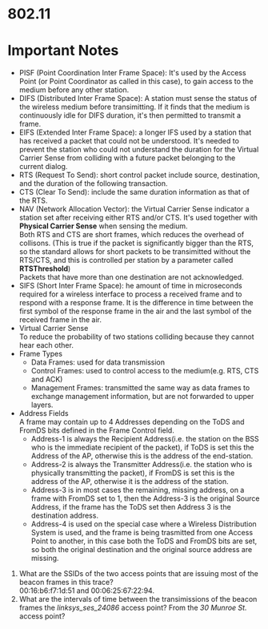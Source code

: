 # 802.11  
# Important Notes 
* PISF (Point Coordination Inter Frame Space): It's used by the Access Point (or Point Coordinator as called in this case), to gain access to the medium before any other station.  
* DIFS (Distributed Inter Frame Space): A station must sense the status of the wireless medium before transimitting. If it finds that the medium is continuously idle for DIFS duration, it's then permitted to transmit a frame.  
* EIFS (Extended Inter Frame Space): a longer IFS used by a station that has received a packet that could not be understood. It's needed to prevent the station who could not understand the duration for the Virtual Carrier Sense from colliding with a future packet belonging to the current dialog.  
* RTS (Request To Send): short control packet include source, destination, and the duration of the following transaction.  
* CTS (Clear To Send): include the same duration information as that of the RTS.  
* NAV (Network Allocation Vector): the Virtual Carrier Sense indicator a station set after receiving either RTS and/or CTS. It's used together with **Physical Carrier Sense** when sensing the medium.  
Both RTS and CTS are short frames, which reduces the overhead of collisons. (This is true if the packet is significantly bigger than the RTS, so the standard allows for short packets to be transimitted without the RTS/CTS, and this is controlled per station by a parameter called **RTSThreshold**)  
Packets that have more than one destination are not acknowledged.  
* SIFS (Short Inter Frame Space): he amount of time in microseconds required for a wireless interface to process a received frame and to respond with a response frame. It is the difference in time between the first symbol of the response frame in the air and the last symbol of the received frame in the air.  
* Virtual Carrier Sense  
To reduce the probability of two stations colliding because they cannot hear each other.  
* Frame Types  
	* Data Frames: used for data transmission  
	* Control Frames: used to control access to the medium(e.g. RTS, CTS and ACK)  
	* Management Frames: transmitted the same way as data frames to exchange management information, but are not forwarded to upper layers.  
* Address Fields  
A frame may contain up to 4 Addresses depending on the ToDS and FromDS bits defined in the Frame Control field.  
	* Address-1 is always the Recipient Address(i.e. the station on the BSS who is the immediate recipient of the packet), if ToDS is set this the Address of the AP, otherwise this is the address of the end-station.  
	* Address-2 is always the Transmitter Address(i.e. the station who is physically transmitting the packet), if FromDS is set this is the address of the AP, otherwise it is the address of the station.  
	* Address-3 is in most cases the remaining, missing address, on a frame with FromDS set to 1, then the Address-3 is the original Source Address, if the frame has the ToDS set then Address 3 is the destination address.  
	* Address-4 is used on the special case where a Wireless Distribution System is used, and the frame is being trasmitted from one Access Point to another, in this case both the ToDS and FromDS bits are set, so both the original destination and the original source address are missing.  
1. What are the SSIDs of the two access points that are issuing most of the beacon frames in this trace?  
00:16:b6:f7:1d:51 and 00:06:25:67:22:94.  
2. What are the intervals of time between the transimissions of the beacon frames the *linksys_ses_24086* access point? From the *30 Munroe St.* access point?  
